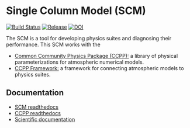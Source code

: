 # Single Column Model (SCM)

[![Build Status](https://github.com/NCAR/ccpp-scm/actions/workflows/ci_scm_ccpp_prebuild.yml/badge.svg?branch=main)](https://github.com/NCAR/ccpp-scm/actions/workflows/ci_scm_ccpp_prebuild.yml)
[![Release](https://img.shields.io/github/release/NCAR/ccpp-scm.svg)](https://github.com/NCAR/ccpp-scm/releases/latest)
[![DOI](https://zenodo.org/badge/DOI/10.5281/zenodo.13156711.svg)](https://doi.org/10.5281/zenodo.13156711)
<!-- v7.0.0 [![DOI](https://zenodo.org/badge/DOI/10.5281/zenodo.13738129.svg)](https://doi.org/10.5281/zenodo.13738129) -->

The SCM is a tool for developing physics suites and diagnosing their performance. This SCM works with the
- [Common Community Physics Package (CCPP):](https://github.com/NCAR/ccpp-physics) a library of physical parameterizations for atmospheric numerical models.
- [CCPP Framework:](https://github.com/NCAR/ccpp-scm:) a framework for connecting atmospheric models to physics suites.

## Documentation
- [SCM readthedocs](https://ccpp-scm.readthedocs.io/en/v7.0.0/)
- [CCPP readthedocs](https://ccpp-techdoc.readthedocs.io/en/v7.0.0/)
- [Scientific documentation](https://dtcenter.ucar.edu/GMTB/v7.0.0/sci_doc/index.html)
